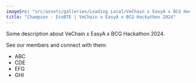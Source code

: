 ```yaml
---
imageSrc: "src/assets/galleries/Leading Local/VeChain x EasyA x BCG Hackathon 2024.png"
title: "Champion - EcoBTE | VeChain x EasyA x BCG Hackathon 2024"
---
```

Some description about VeChain x EasyA x BCG Hackathon 2024. 

See our members and connect with them:
 - ABC
 - CDE
 - EFG
 - GHI